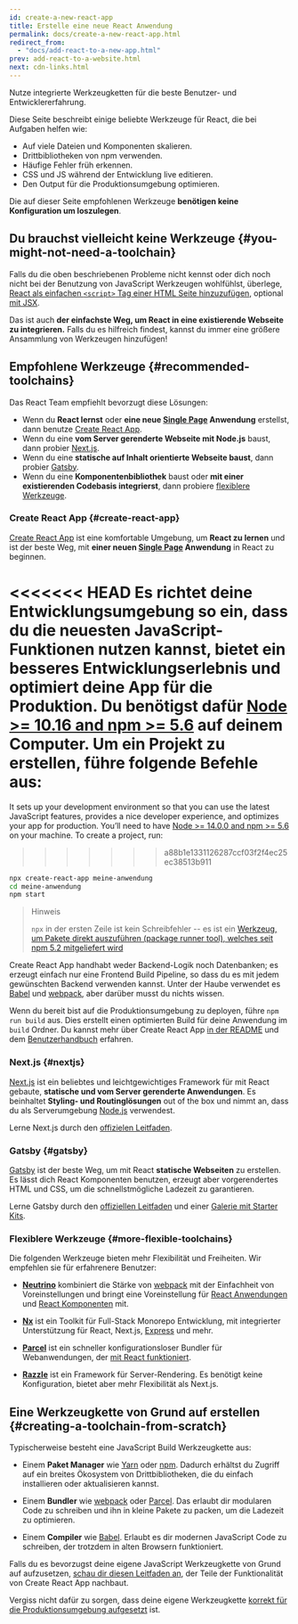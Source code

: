 ```yaml
---
id: create-a-new-react-app
title: Erstelle eine neue React Anwendung
permalink: docs/create-a-new-react-app.html
redirect_from:
  - "docs/add-react-to-a-new-app.html"
prev: add-react-to-a-website.html
next: cdn-links.html
---
```


Nutze integrierte Werkzeugketten für die beste Benutzer- und Entwicklererfahrung.

Diese Seite beschreibt einige beliebte Werkzeuge für React, die bei Aufgaben helfen wie:

* Auf viele Dateien und Komponenten skalieren.
* Drittbibliotheken von npm verwenden.
* Häufige Fehler früh erkennen.
* CSS und JS während der Entwicklung live editieren.
* Den Output für die Produktionsumgebung optimieren.

Die auf dieser Seite empfohlenen Werkzeuge **benötigen keine Konfiguration um loszulegen**.

## Du brauchst vielleicht keine Werkzeuge {#you-might-not-need-a-toolchain}

Falls du die oben beschriebenen Probleme nicht kennst oder dich noch nicht bei der Benutzung von JavaScript Werkzeugen wohlfühlst, überlege, [React als einfachen `<script>` Tag einer HTML Seite hinzuzufügen](/docs/add-react-to-a-website.html), optional [mit JSX](/docs/add-react-to-a-website.html#optional-try-react-with-jsx).

Das ist auch **der einfachste Weg, um React in eine existierende Webseite zu integrieren.** Falls du es hilfreich findest, kannst du immer eine größere Ansammlung von Werkzeugen hinzufügen!

## Empfohlene Werkzeuge {#recommended-toolchains}

Das React Team empfiehlt bevorzugt diese Lösungen:

- Wenn du **React lernst** oder **eine neue [Single Page](/docs/glossary.html#single-page-application) Anwendung** erstellst, dann benutze [Create React App](#create-react-app).
- Wenn du eine **vom Server gerenderte Webseite mit Node.js** baust, dann probier [Next.js](#nextjs).
- Wenn du eine **statische auf Inhalt orientierte Webseite baust**, dann probier [Gatsby](#Gatsby).
- Wenn du eine **Komponentenbibliothek** baust oder **mit einer existierenden Codebasis integrierst**, dann probiere [flexiblere Werkzeuge](#more-flexible-toolchains).

### Create React App {#create-react-app}

[Create React App](https://github.com/facebookincubator/create-react-app) ist eine komfortable Umgebung, um **React zu lernen** und ist der beste Weg, mit **einer neuen [Single Page](/docs/glossary.html#single-page-application) Anwendung** in React zu beginnen.

<<<<<<< HEAD
Es richtet deine Entwicklungsumgebung so ein, dass du die neuesten JavaScript-Funktionen nutzen kannst, bietet ein besseres Entwicklungserlebnis und optimiert deine App für die Produktion. Du benötigst dafür [Node >= 10.16 and npm >= 5.6](https://nodejs.org/en/) auf deinem Computer. Um ein Projekt zu erstellen, führe folgende Befehle aus:
=======
It sets up your development environment so that you can use the latest JavaScript features, provides a nice developer experience, and optimizes your app for production. You’ll need to have [Node >= 14.0.0 and npm >= 5.6](https://nodejs.org/en/) on your machine. To create a project, run:
>>>>>>> a88b1e1331126287ccf03f2f4ec25ec38513b911

```bash
npx create-react-app meine-anwendung
cd meine-anwendung
npm start
```

>Hinweis
>
>`npx` in der ersten Zeile ist kein Schreibfehler -- es ist ein [Werkzeug, um Pakete direkt auszuführen (package runner tool), welches seit npm 5.2 mitgeliefert wird](https://medium.com/@maybekatz/introducing-npx-an-npm-package-runner-55f7d4bd282b)

Create React App handhabt weder Backend-Logik noch Datenbanken; es erzeugt einfach nur eine Frontend Build Pipeline, so dass du es mit jedem gewünschten Backend verwenden kannst. Unter der Haube verwendet es [Babel](https://babeljs.io/) und [webpack](https://webpack.js.org/), aber darüber musst du nichts wissen.

Wenn du bereit bist auf die Produktionsumgebung zu deployen, führe `npm run build` aus. Dies erstellt einen optimierten Build für deine Anwendung im `build` Ordner. Du kannst mehr über Create React App [in der README](https://github.com/facebookincubator/create-react-app#create-react-app--) und dem [Benutzerhandbuch](https://facebook.github.io/create-react-app/) erfahren.

### Next.js {#nextjs}

[Next.js](https://nextjs.org/) ist ein beliebtes und leichtgewichtiges Framework für mit React gebaute, **statische und vom Server gerenderte Anwendungen**. Es beinhaltet **Styling- und Routinglösungen** out of the box und nimmt an, dass du als Serverumgebung [Node.js](https://nodejs.org/) verwendest.

Lerne Next.js durch den [offizielen Leitfaden](https://nextjs.org/learn/).

### Gatsby {#gatsby}

[Gatsby](https://www.gatsbyjs.org/) ist der beste Weg, um mit React **statische Webseiten** zu erstellen. Es lässt dich React Komponenten benutzen, erzeugt aber vorgerendertes HTML und CSS, um die schnellstmögliche Ladezeit zu garantieren.

Lerne Gatsby durch den [offiziellen Leitfaden](https://www.gatsbyjs.org/docs/) und einer [Galerie mit Starter Kits](https://www.gatsbyjs.org/docs/gatsby-starters/).

### Flexiblere Werkzeuge {#more-flexible-toolchains}

Die folgenden Werkzeuge bieten mehr Flexibilität und Freiheiten. Wir empfehlen sie für erfahrenere Benutzer:

- **[Neutrino](https://neutrinojs.org/)** kombiniert die Stärke von [webpack](https://webpack.js.org/) mit der Einfachheit von Voreinstellungen und bringt eine Voreinstellung für [React Anwendungen](https://neutrinojs.org/packages/react/) und [React Komponenten](https://neutrinojs.org/packages/react-components/) mit.

- **[Nx](https://nx.dev/react)** ist ein Toolkit für Full-Stack Monorepo Entwicklung, mit integrierter Unterstützung für React, Next.js, [Express](https://expressjs.com/) und mehr.

- **[Parcel](https://parceljs.org/)** ist ein schneller konfigurationsloser Bundler für Webanwendungen, der [mit React funktioniert](https://parceljs.org/recipes.html#react).

- **[Razzle](https://github.com/jaredpalmer/razzle)** ist ein Framework für Server-Rendering. Es benötigt keine Konfiguration, bietet aber mehr Flexibilität als Next.js.

## Eine Werkzeugkette von Grund auf erstellen {#creating-a-toolchain-from-scratch}

Typischerweise besteht eine JavaScript Build Werkzeugkette aus:

* Einem **Paket Manager** wie [Yarn](https://yarnpkg.com/) oder [npm](https://www.npmjs.com/). Dadurch erhältst du Zugriff auf ein breites Ökosystem von Drittbibliotheken, die du einfach installieren oder aktualisieren kannst.

* Einem **Bundler** wie [webpack](https://webpack.js.org/) oder [Parcel](https://parceljs.org/). Das erlaubt dir modularen Code zu schreiben und ihn in kleine Pakete zu packen, um die Ladezeit zu optimieren.

* Einem **Compiler** wie [Babel](https://babeljs.io/). Erlaubt es dir modernen JavaScript Code zu schreiben, der trotzdem in alten Browsern funktioniert.

Falls du es bevorzugst deine eigene JavaScript Werkzeugkette von Grund auf aufzusetzen, [schau dir diesen Leitfaden an](https://blog.usejournal.com/creating-a-react-app-from-scratch-f3c693b84658), der Teile der Funktionalität von Create React App nachbaut.

Vergiss nicht dafür zu sorgen, dass deine eigene Werkzeugkette [korrekt für die Produktionsumgebung aufgesetzt](/docs/optimizing-performance.html#use-the-production-build) ist.

